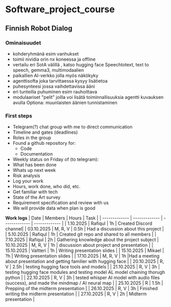 # Software_project_course
## Finnish Robot Dialog

### Ominaisuudet
- kohderyhmänä esim vanhukset
- toimii nividia orin nx koneessa ja offline
- vertailu eri SotA välillä , katso hugging face
Speechtotext, text to speech, gemma3, multimodaalien
- paikallien AI-verkko jolla myös näkökyky
- agenttisofta joka tarvittaessa kysyy lisätietoa 
- puhesynteesi jossa vaihdettavissa ääni
- eri tunteilla puhuminen esim rauhoittava
- modulaariset "pelit" joilla voi lisätä toiminnallisuuksia agentti kuvauksen avulla
Optiona: muunlaisten äänien tunnistaminen <yskii>  


### First steps
- Telegram(?) chat group with me to direct communication
- Timeline and gates (deadlines)
- Roles in the group
- Found a github repository for:
  - Code
  - Documentation
- Weekly status on Friday of (to telegram):
- What has been done
- Whats up next week
- Risk analysis
- Log your work
- Hours, work done, who did, etc.
- Get familiar with tech
- State of the Art survey
- Requirement specification and review with us
- We will provide  data when plan is good



**Work logs**
| Date  | Members | Hours | Task |
| ------------- | ------------- | ------------- | ------------- |
| 1.10.2025 | Rafiqul | 1h | Created Discord channel|
| 03.10.2025 | M, R, V | 0.5h | Had a discussion about this project |
| 5.10.2025 | Rafiqul | 1h | Created git repo and shared to all members |
| 7.10.2025 | Rafiqul | 2h | Gathering knowledge about the project subject
| 10.10.2025 | M, R, V | 1h | discussion about project and presentation |
| 15.10.2025 | Valtteri | 1h | Writing presentation slides |
| 15.10.2025 | Mikael | ?h | Writing presentation slides |
| 17.10.2025 | M, R, V | 1h |Had a meeting about presentation and getting familier with hugging face |
| 20.10.2025 | R, V | 2.5h | testing hugging face tools and models |
| 21.10.2025 | R, V | 3h | testing hugging face modules and testing model AL model chaining thorugh python |
| 22.10.2025 | R, V | 3h | tested whisper AI model with audio files (success), and made the mindmap / AI neural map |
| 25.10.2025 | R    | 1.5h | Prepping of the midterm presentation | 
| 26.10.2025 | R, V | 3h | Finished writing the midterm presentation |
| 27.10.2025 | R, V | 2h | Midterm presentation                      |

